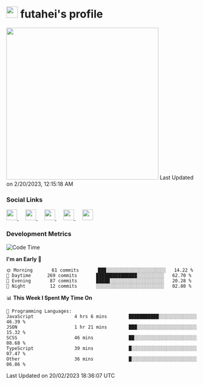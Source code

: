 <h1><img src="https://fonts.gstatic.com/s/e/notoemoji/latest/1f914/512.gif" width="30"/> futahei's profile</h1>
<!--START_SECTION:lapras-card-->
<a href="https://lapras.com/public/M9NU3UQ" target="_blank" rel="noopener noreferrer"><img src="https://lapras-card-generator.vercel.app/api/svg?e=3.42&b=3.57&i=3.19&b1=%23232323&b2=%236d6d6d&i1=%23212121&i2=%23818181&l=ja" width="400" ></a>  
Last Updated on 2/20/2023, 12:15:18 AM
<!--END_SECTION:lapras-card-->

<h3>Social Links</h3>
<p>
  <a href= "https://github.com/futahei">
    <img src="https://img.icons8.com/ios-filled/50/000000/github.svg" width="28px"/>
  </a>
  &emsp;
  <a href= "https://www.youtube.com/channel/UC6cSz5FoLd8ib7Qnncyj-eg">
    <img src="https://img.icons8.com/ios-filled/50/000000/youtube.svg" width="28px"/>
  </a>
  &emsp;
  <a href= "https://twitter.com/kohei_fttk">
    <img src="https://img.icons8.com/ios-filled/50/000000/twitter.svg" width="28px"/>
  </a>
  &emsp;
  <a href= "https://keybase.io/futahei">
    <img src="https://img.icons8.com/ios-filled/50/000000/keybase2.svg" width="28px"/>
  </a>
  &emsp;
  <a href="mailto:kohei_f@cynack.com">
    <img src="https://img.icons8.com/ios-filled/50/000000/email.png" width="28px"/>
  </a>
</p>

<h3>Development Metrics</h3>

<!--START_SECTION:waka-->
![Code Time](http://img.shields.io/badge/Code%20Time-1%2C134%20hrs%2028%20mins-blue)

**I'm an Early 🐤** 

```text
🌞 Morning       61 commits       ███░░░░░░░░░░░░░░░░░░░░░░   14.22 % 
🌆 Daytime      269 commits       ███████████████░░░░░░░░░░   62.70 % 
🌃 Evening       87 commits       █████░░░░░░░░░░░░░░░░░░░░   20.28 % 
🌙 Night         12 commits       ░░░░░░░░░░░░░░░░░░░░░░░░░   02.80 % 

```


📊 **This Week I Spent My Time On** 

```text
💬 Programming Languages: 
JavaScript               4 hrs 6 mins        ███████████░░░░░░░░░░░░░░   46.39 % 
JSON                     1 hr 21 mins        ███░░░░░░░░░░░░░░░░░░░░░░   15.32 % 
SCSS                     46 mins             ██░░░░░░░░░░░░░░░░░░░░░░░   08.68 % 
TypeScript               39 mins             █░░░░░░░░░░░░░░░░░░░░░░░░   07.47 % 
Other                    36 mins             █░░░░░░░░░░░░░░░░░░░░░░░░   06.86 % 

```


 Last Updated on 20/02/2023 18:36:07 UTC
<!--END_SECTION:waka-->
